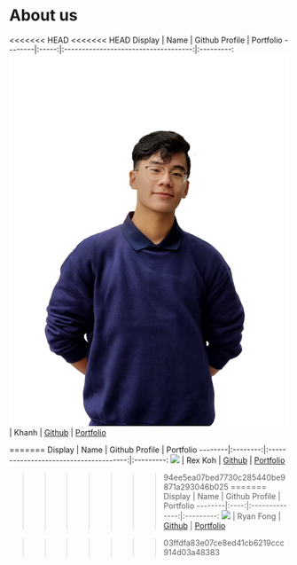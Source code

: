 # About us

<<<<<<< HEAD
<<<<<<< HEAD
Display | Name  |            Github Profile            | Portfolio 
--------|:-----:|:------------------------------------:|:---------:
![](docs/team/Khanh.png) | Khanh | [Github](https://github.com/tkhahns) | [Portfolio](docs/team/johndoe.md)

=======
Display |   Name   |             Github Profile             | Portfolio 
--------|:--------:|:--------------------------------------:|:---------:
![](https://via.placeholder.com/100.png?text=Photo) | Rex Koh  | [Github](https://github.com/rexkoh425) | [Portfolio](docs/team/RexKoh.md)
>>>>>>> 94ee5ea07bed7730c285440be9871a293046b025
=======
Display | Name | Github Profile | Portfolio 
--------|:----:|:--------------:|:---------:
![](https://via.placeholder.com/100.png?text=Photo) | Ryan Fong | [Github](https://github.com/CT9ARyan) | [Portfolio](./team/ryanfong.md)

>>>>>>> 03ffdfa83e07ce8ed41cb6219ccc914d03a48383
